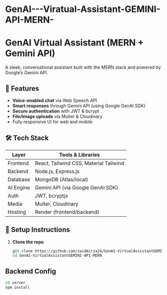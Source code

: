 ﻿# GenAI---Viratual-Assistant-GEMINI-API-MERN-

# GenAI Virtual Assistant (MERN + Gemini API)

A sleek, conversational assistant built with the MERN stack and powered by Google’s Gemini API.

## 🚀 Features
- **Voice-enabled chat** via Web Speech API
- **Smart responses** through Gemini API (using Google GenAI SDK)  
- **Secure authentication** with JWT & bcrypt  
- **File/image uploads** via Multer & Cloudinary  
- Fully responsive UI for web and mobile  

## 🛠️ Tech Stack
| Layer       | Tools & Libraries                    |
|-------------|---------------------------------------|
| Frontend    | React, Tailwind CSS, Material Tailwind |
| Backend     | Node.js, Express.js                   |
| Database    | MongoDB (Atlas/local)                |
| AI Engine   | Gemini API (via Google GenAI SDK)    |
| Auth        | JWT, bcryptjs                        |
| Media       | Multer, Cloudinary                   |
| Hosting     | Render (frontend/backend)            |

## 🔧 Setup Instructions
1. **Clone the repo**  
   ```bash
   git clone https://github.com/zaidmirza24/GenAI-VirtualAssistantGEMINI-API-MERN.git
   cd GenAI-VirtualAssistantGEMINI-API-MERN
## Backend Config
```bash
cd server
npm install
